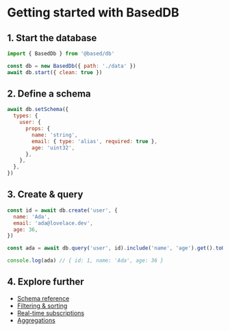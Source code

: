 # Getting started with BasedDB

## 1. Start the database

```js
import { BasedDb } from '@based/db'

const db = new BasedDb({ path: './data' })
await db.start({ clean: true })
```

## 2. Define a schema

```js
await db.setSchema({
  types: {
    user: {
      props: {
        name: 'string',
        email: { type: 'alias', required: true },
        age: 'uint32',
      },
    },
  },
})
```

## 3. Create & query

```js
const id = await db.create('user', {
  name: 'Ada',
  email: 'ada@lovelace.dev',
  age: 36,
})

const ada = await db.query('user', id).include('name', 'age').get().toObject()

console.log(ada) // { id: 1, name: 'Ada', age: 36 }
```

## 4. Explore further

- [Schema reference](db/schema)
- [Filtering & sorting](db/filtering)
- [Real-time subscriptions](db/examples)
- [Aggregations](db/aggregate)
